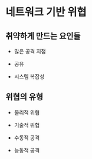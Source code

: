 # 네트워크 기반 위협

## 취약하게 만드는 요인들

* 많은 공격 지점



* 공유



* 시스템 복잡성



## 위협의 유형

* 물리적 위협

* 기술적 위협

* 수동적 공격

* 능동적 공격
